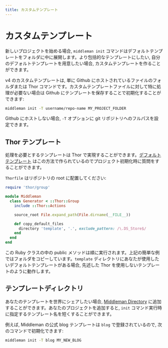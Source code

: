 ```yaml
---
title: カスタムテンプレート
---
```


# カスタムテンプレート

新しいプロジェクトを始める場合, `middleman init` コマンドはデフォルトテンプレートをフォルダに中に展開します。より包括的なテンプレートにしたい, 自分のデフォルトテンプレートを用意したい場合, カスタムテンプレートを作ることができます。

v4 のカスタムテンプレートは, 単に Github にホストされているファイルのフォルダまたは Thor コマンドです。カスタムテンプレートファイルに対して特に処理が必要ない場合は Github にテンプレートを保存することで初期化することができます:

```bash
middleman init -T username/repo-name MY_PROJECT_FOLDER
```

Github にホストしない場合, `-T` オプションに git リポジトリへのフルパスを設定できます。

## Thor テンプレート

処理を必要とするテンプレートは Thor で実現することができます。[デフォルトテンプレート](https://github.com/middleman/middleman-templates-default) はこの方法で作られているのでプロジェクト初期化時に質問をすることができます。

`Thorfile` はリポジトリの root に配置してください:

```ruby
require 'thor/group'

module Middleman
  class Generator < ::Thor::Group
    include ::Thor::Actions

    source_root File.expand_path(File.dirname(__FILE__))

    def copy_default_files
      directory 'template', '.', exclude_pattern: /\.DS_Store$/
    end
  end
end
```

この Ruby クラスの中の public メソッドは順に実行されます。上記の簡単な例ではフォルダをコピーしています。`template` ディレクトリにあなたが使用したいデフォルトテンプレートがある場合, 先述した Thor を使用しないテンプレートのように動作します。

## テンプレートディレクトリ

あなたのテンプレートを世界にシェアしたい場合, [Middleman Directory](https://directory.middlemanapp.com) に追加することができます。あなたのプロジェクトを追加すると, `init` コマンド実行時に指定するテンプレート名を短くすることができます。

例えば, Middleman の公式 blog テンプレートは `blog` で登録されているので, 次のコマンドで初期化できます:

```bash
middleman init -T blog MY_NEW_BLOG
```
